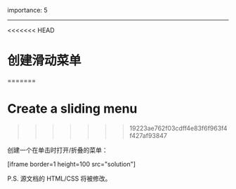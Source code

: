 importance: 5

---

<<<<<<< HEAD
# 创建滑动菜单
=======
# Create a sliding menu
>>>>>>> 19223ae762f03cdff4e83f6f963f4f427af93847

创建一个在单击时打开/折叠的菜单：

[iframe border=1 height=100 src="solution"]

P.S. 源文档的 HTML/CSS 将被修改。
